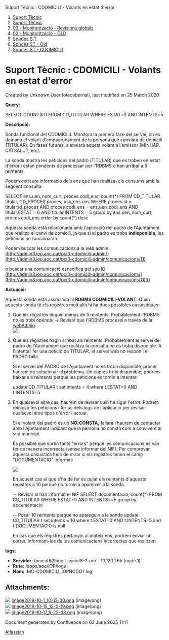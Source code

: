 Suport Tècnic : CDOMICILI - Volants en estat d'error  

1.  [Suport Tècnic](index.md)
2.  [Suport Tècnic](13893782.md)
3.  [03 - Monitorització - Revisions globals](26313327.md)
4.  [03 - Monitorització - OLD](128647245.md)
5.  [Sondes S.T.](Sondes-S.T._30869120.md)
6.  [Sondes ST - Old](Sondes-ST---Old_41522507.md)
7.  [Sondes ST - CDOMICILI](Sondes-ST---CDOMICILI_28705209.md)

Suport Tècnic : CDOMICILI - Volants en estat d'error
====================================================

Created by Unknown User (otecobernal), last modified on 25 March 2020

**Query:**

SELECT COUNT(ID) FROM CD\_TITULAR WHERE ESTAT=0 AND INTENTS=5

**Descripció:** 

Sonda funcional del CDOMICILI. Monitora la primera fase del servei, on es demana el volant d'empadronament de la persona que canviarà de domicili (TITULAR). En fases futures, s'enviarà aquest volant a l'emissor (MINHAP, CATSALUT, etc).

La sonda mostra les peticions del padró (TITULAR) que es troben en estat d'error i estan pendents de processar per l'RDBMS o han arribat a 5 reintents.

Podem extreure informació dels ens que han realitzat els consums amb la següent consulta:

SELECT ens.uen\_nom\_curt, proces.codi\_ens, count(\*) 
FROM CD\_TITULAR titular, CD\_PROCES proces, usu\_ens ens
WHERE proces.id = titular.id\_proces
AND proces.codi\_ens = ens.uen\_codi\_ens
AND titular.ESTAT = 0
AND titular.INTENTS = 5
group by ens.uen\_nom\_curt, proces.codi\_ens
order by count(\*) desc

Aquesta sonda està relacionada amb l'aplicació del padró de l'Ajuntament que realitza el canvi de domicili, ja que si el padró es troba **indisponible**, les peticions no funcionaran.

Podem buscar les comunicacions a la web admin: [http://admin3.iop.aoc.cat/pci3-cdomicili-admin/](http://admin3.iop.aoc.cat/pci3-cdomicili-admin/comunicacions/11)

o buscar una comunicació específica pel seu ID: [http://admin3.iop.aoc.cat/pci3-cdomicili-admin/comunicacions/](http://admin3.iop.aoc.cat/pci3-cdomicili-admin/comunicacions/11)ID

  

**Actuació:** 

Aquesta sonda està associada al **RDBMS CDOMICILI-VOLANT**. Quan aquesta sonda té els registres molt alts hi ha dues possibles casuístiques:

1.  Que els registres tinguin menys de 5 reintents: Probablement l'RDBMS no es trobi operatiu → Revisar que l'RDBMS processi a través de la [webAdmin](http://admin3.iop.aoc.cat/pci3-rdbmseg-admin/):  
    ![](attachments/28705217/28705219.png)
    
2.  Que els registres hagin arribat als reintents: Probablement el servei del padró de l'Ajuntament que realitza la consulta no es troba disponible. A l'intentar fer una petició de TITULAR, el servei web no respon i el PADRÓ falla.
    
    Si el servei del PADRÓ de l'Ajuntament no es troba disponible, primer haurem de solucionar el problema. Un cop es trobi disponible, podrem baixar els reintents perquè les peticions es tornin a intentar:
    
    update CD\_TITULAR t set intents = 4
    where t.ESTAT=0 AND t.INTENTS=5
    
3.  En qualsevol altre cas, haurem de revisar quin ha sigut l'error. Podrem reiniciar les peticions i fer ús dels logs de l'aplicació per revisar qualsevol altre tipus d'error i actuar.
    
    Si el volant del padró és un **NO\_CONSTA,** fallarà i haurem de contactar amb l'Ajuntament indicant que la persona no consta com a convivent al seu municipi.  
    
      
    
    És possible que surtin tants "errors" perquè les comunicacions es van fer de manera incorrecta (sense informar del NIF). Per comprovar aquesta casuística hem de mirar si els registres tenen el camp "DOCUMENTACIO" informat:
    
    ![](attachments/28705217/28705643.png)  
    
    En aquest cas el que s'ha de fer és pujar els reintents d'aquests registres a 10 perquè no tornin a aparèixer a la sonda.
    
    \-- Revisar si han informat el NIF
    SELECT documentacio, count(\*) FROM CD\_TITULAR WHERE ESTAT=0 AND INTENTS<=5
    group by documentacio
    
    
    -- Posar 10 reintents perquè no apareguin a la sonda
    update CD\_TITULAR t set intents = 10
    where t.ESTAT=0 AND t.INTENTS=5
    and t.DOCUMENTACIO is null
    
    En cas que els registres pertanyin al mateix ens, podrem enviar un correu informant-los de les comunicacions incorrectes que realitzen.
    

**logs:** 

*   **Servidor:** tomcat8@aoc-l-eacat8-?-pro - 10.120.1.65 (node 1)
*   **Ruta:** /apps/aoc/IOP/logs
*   **Nom:**  MC-CDOMICILI\_IOPNODO?.log

  
  

Attachments:
------------

![](images/icons/bullet_blue.gif) [image2019-10-1\_10-13-30.png](attachments/28705217/28705218.png) (image/png)  
![](images/icons/bullet_blue.gif) [image2019-10-15\_12-0-19.png](attachments/28705217/28705219.png) (image/png)  
![](images/icons/bullet_blue.gif) [image2019-10-17\_9-23-38.png](attachments/28705217/28705643.png) (image/png)  

Document generated by Confluence on 02 June 2025 11:11

[Atlassian](http://www.atlassian.com/)